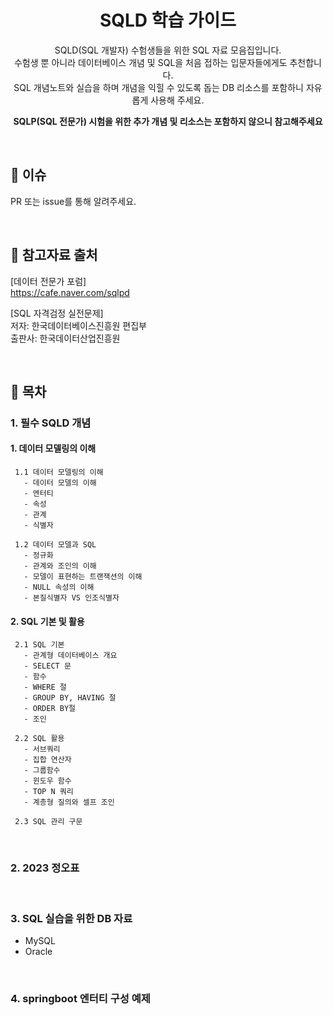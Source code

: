 <div align="center">

   
# SQLD 학습 가이드

SQLD(SQL 개발자) 수험생들을 위한 SQL 자료 모음집입니다.    
수험생 뿐 아니라 데이터베이스 개념 및 SQL을 처음 접하는 입문자들에게도 추천합니다.     
SQL 개념노트와 실습을 하며 개념을 익힐 수 있도록 돕는 DB 리소스를 포함하니 자유롭게 사용해 주세요.

**SQLP(SQL 전문가) 시험을 위한 추가 개념 및 리소스는 포함하지 않으니 참고해주세요** 

</br>

<div align="left">

   
## 🧷 이슈
PR 또는 issue를 통해 알려주세요.

</br> 

## 🧷 참고자료 출처
[데이터 전문가 포럼]
</br>
https://cafe.naver.com/sqlpd

[SQL 자격검정 실전문제]
</br>
저자: 한국데이터베이스진흥원 편집부
</br>
출판사: 한국데이터산업진흥원

</br>

## 🧷 목차 

### 1. 필수 SQLD 개념  

#### 1. 데이터 모델링의 이해  
   
     1.1 데이터 모델링의 이해  
       - 데이터 모델의 이해  
       - 엔터티  
       - 속성  
       - 관계  
       - 식별자  
     
     1.2 데이터 모델과 SQL  
       - 정규화  
       - 관계와 조인의 이해  
       - 모델이 표현하는 트랜잭션의 이해  
       - NULL 속성의 이해  
       - 본질식별자 VS 인조식별자  

  
#### 2. SQL 기본 및 활용  
     2.1 SQL 기본  
       - 관계형 데이터베이스 개요  
       - SELECT 문  
       - 함수  
       - WHERE 절  
       - GROUP BY, HAVING 절  
       - ORDER BY절  
       - 조인  
     
     2.2 SQL 활용  
       - 서브쿼리  
       - 집합 연산자  
       - 그룹함수  
       - 윈도우 함수  
       - TOP N 쿼리  
       - 계층형 질의와 셀프 조인  
   
     2.3 SQL 관리 구문   

</br>

### 2. 2023 정오표 
</br>

### 3. SQL 실습을 위한 DB 자료
- MySQL
- Oracle
</br>

### 4. springboot 엔터티 구성 예제
</br>

